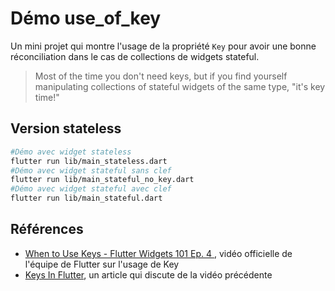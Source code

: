 # Démo use_of_key

Un mini projet qui montre l'usage de la propriété `Key` pour avoir une bonne réconciliation dans le cas de collections de widgets stateful.

> Most of the time you don't need keys, but if you find yourself manipulating collections of stateful widgets of the same type, "it's key time!" 

## Version stateless

~~~bash
#Démo avec widget stateless
flutter run lib/main_stateless.dart
#Démo avec widget stateful sans clef
flutter run lib/main_stateful_no_key.dart
#Démo avec widget stateful avec clef
flutter run lib/main_stateful.dart
~~~

## Références

- [When to Use Keys - Flutter Widgets 101 Ep. 4 ](https://www.youtube.com/watch?v=kn0EOS-ZiIc&t=2s), vidéo officielle de l'équipe de Flutter sur l'usage de Key
- [Keys In Flutter](https://medium.flutterdevs.com/keys-in-flutter-104fc01db48f), un article qui discute de la vidéo précédente